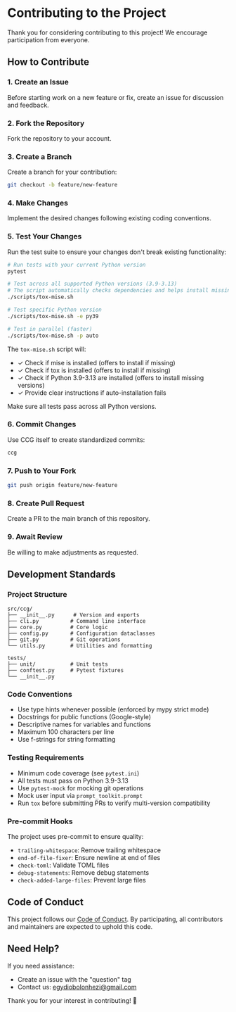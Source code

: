 # Contributing to the Project

Thank you for considering contributing to this project! We encourage participation from everyone.

## How to Contribute

### 1. Create an Issue

Before starting work on a new feature or fix, create an issue for discussion and feedback.

### 2. Fork the Repository

Fork the repository to your account.

### 3. Create a Branch

Create a branch for your contribution:

```bash
git checkout -b feature/new-feature
```

### 4. Make Changes

Implement the desired changes following existing coding conventions.

### 5. Test Your Changes

Run the test suite to ensure your changes don't break existing functionality:

```bash
# Run tests with your current Python version
pytest

# Test across all supported Python versions (3.9-3.13)
# The script automatically checks dependencies and helps install missing ones
./scripts/tox-mise.sh

# Test specific Python version
./scripts/tox-mise.sh -e py39

# Test in parallel (faster)
./scripts/tox-mise.sh -p auto
```

The `tox-mise.sh` script will:
- ✓ Check if mise is installed (offers to install if missing)
- ✓ Check if tox is installed (offers to install if missing)
- ✓ Check if Python 3.9-3.13 are installed (offers to install missing versions)
- ✓ Provide clear instructions if auto-installation fails

Make sure all tests pass across all Python versions.

### 6. Commit Changes

Use CCG itself to create standardized commits:

```bash
ccg
```

### 7. Push to Your Fork

```bash
git push origin feature/new-feature
```

### 8. Create Pull Request

Create a PR to the main branch of this repository.

### 9. Await Review

Be willing to make adjustments as requested.

## Development Standards

### Project Structure

```
src/ccg/
├── __init__.py      # Version and exports
├── cli.py          # Command line interface
├── core.py         # Core logic
├── config.py       # Configuration dataclasses
├── git.py          # Git operations
└── utils.py        # Utilities and formatting

tests/
├── unit/           # Unit tests
├── conftest.py     # Pytest fixtures
└── __init__.py
```

### Code Conventions

- Use type hints whenever possible (enforced by mypy strict mode)
- Docstrings for public functions (Google-style)
- Descriptive names for variables and functions
- Maximum 100 characters per line
- Use f-strings for string formatting

### Testing Requirements

- Minimum code coverage (see `pytest.ini`)
- All tests must pass on Python 3.9-3.13
- Use `pytest-mock` for mocking git operations
- Mock user input via `prompt_toolkit.prompt`
- Run `tox` before submitting PRs to verify multi-version compatibility

### Pre-commit Hooks

The project uses pre-commit to ensure quality:

- `trailing-whitespace`: Remove trailing whitespace
- `end-of-file-fixer`: Ensure newline at end of files
- `check-toml`: Validate TOML files
- `debug-statements`: Remove debug statements
- `check-added-large-files`: Prevent large files

## Code of Conduct

This project follows our [Code of Conduct](CODE_OF_CONDUCT.md). By participating, all contributors and maintainers are expected to uphold this code.

## Need Help?

If you need assistance:

- Create an issue with the "question" tag
- Contact us: egydiobolonhezi@gmail.com

Thank you for your interest in contributing! 🚀
